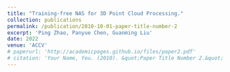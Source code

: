 ```yaml
---
title: "Training-free NAS for 3D Point Cloud Processing."
collection: publications
permalink: /publication/2010-10-01-paper-title-number-2
excerpt: 'Ping Zhao, Panyue Chen, Guanming Liu'
date: 2022
venue: 'ACCV'
# paperurl: 'http://academicpages.github.io/files/paper2.pdf'
# citation: 'Your Name, You. (2010). &quot;Paper Title Number 2.&quot; <i>Journal 1</i>. 1(2).'
---
```

<!-- This paper is about the number 2. The number 3 is left for future work. -->

<!-- [Download paper here](http://academicpages.github.io/files/paper2.pdf)

Recommended citation: Your Name, You. (2010). "Paper Title Number 2." <i>Journal 1</i>. 1(2). -->